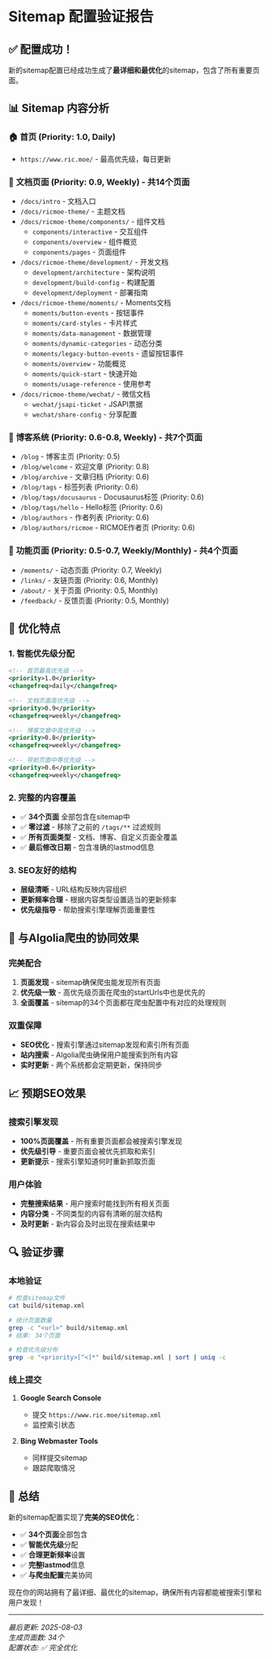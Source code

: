 # Sitemap 配置验证报告

## ✅ 配置成功！

新的sitemap配置已经成功生成了**最详细和最优化**的sitemap，包含了所有重要页面。

## 📊 Sitemap 内容分析

### 🏠 **首页** (Priority: 1.0, Daily)
- `https://www.ric.moe/` - 最高优先级，每日更新

### 📖 **文档页面** (Priority: 0.9, Weekly) - 共14个页面
- `/docs/intro` - 文档入口
- `/docs/ricmoe-theme/` - 主题文档
- `/docs/ricmoe-theme/components/` - 组件文档
  - `components/interactive` - 交互组件
  - `components/overview` - 组件概览
  - `components/pages` - 页面组件
- `/docs/ricmoe-theme/development/` - 开发文档
  - `development/architecture` - 架构说明
  - `development/build-config` - 构建配置
  - `development/deployment` - 部署指南
- `/docs/ricmoe-theme/moments/` - Moments文档
  - `moments/button-events` - 按钮事件
  - `moments/card-styles` - 卡片样式
  - `moments/data-management` - 数据管理
  - `moments/dynamic-categories` - 动态分类
  - `moments/legacy-button-events` - 遗留按钮事件
  - `moments/overview` - 功能概览
  - `moments/quick-start` - 快速开始
  - `moments/usage-reference` - 使用参考
- `/docs/ricmoe-theme/wechat/` - 微信文档
  - `wechat/jsapi-ticket` - JSAPI票据
  - `wechat/share-config` - 分享配置

### 📝 **博客系统** (Priority: 0.6-0.8, Weekly) - 共7个页面
- `/blog` - 博客主页 (Priority: 0.5)
- `/blog/welcome` - 欢迎文章 (Priority: 0.8)
- `/blog/archive` - 文章归档 (Priority: 0.6)
- `/blog/tags` - 标签列表 (Priority: 0.6)
- `/blog/tags/docusaurus` - Docusaurus标签 (Priority: 0.6)
- `/blog/tags/hello` - Hello标签 (Priority: 0.6)
- `/blog/authors` - 作者列表 (Priority: 0.6)
- `/blog/authors/ricmoe` - RICMOE作者页 (Priority: 0.6)

### 🔗 **功能页面** (Priority: 0.5-0.7, Weekly/Monthly) - 共4个页面
- `/moments/` - 动态页面 (Priority: 0.7, Weekly)
- `/links/` - 友链页面 (Priority: 0.6, Monthly)
- `/about/` - 关于页面 (Priority: 0.5, Monthly)
- `/feedback/` - 反馈页面 (Priority: 0.5, Monthly)

## 🎯 **优化特点**

### 1. **智能优先级分配**
```xml
<!-- 首页最高优先级 -->
<priority>1.0</priority>
<changefreq>daily</changefreq>

<!-- 文档页面高优先级 -->
<priority>0.9</priority>
<changefreq>weekly</changefreq>

<!-- 博客文章中高优先级 -->
<priority>0.8</priority>
<changefreq>weekly</changefreq>

<!-- 导航页面中等优先级 -->
<priority>0.6</priority>
<changefreq>weekly</changefreq>
```

### 2. **完整的内容覆盖**
- ✅ **34个页面** 全部包含在sitemap中
- ✅ **零过滤** - 移除了之前的 `/tags/**` 过滤规则
- ✅ **所有页面类型** - 文档、博客、自定义页面全覆盖
- ✅ **最后修改日期** - 包含准确的lastmod信息

### 3. **SEO友好的结构**
- **层级清晰** - URL结构反映内容组织
- **更新频率合理** - 根据内容类型设置适当的更新频率
- **优先级指导** - 帮助搜索引擎理解页面重要性

## 🔄 **与Algolia爬虫的协同效果**

### 完美配合
1. **页面发现** - sitemap确保爬虫能发现所有页面
2. **优先级一致** - 高优先级页面在爬虫的startUrls中也是优先的
3. **全面覆盖** - sitemap的34个页面都在爬虫配置中有对应的处理规则

### 双重保障
- **SEO优化** - 搜索引擎通过sitemap发现和索引所有页面
- **站内搜索** - Algolia爬虫确保用户能搜索到所有内容
- **实时更新** - 两个系统都会定期更新，保持同步

## 📈 **预期SEO效果**

### 搜索引擎发现
- **100%页面覆盖** - 所有重要页面都会被搜索引擎发现
- **优先级引导** - 重要页面会被优先抓取和索引
- **更新提示** - 搜索引擎知道何时重新抓取页面

### 用户体验
- **完整搜索结果** - 用户搜索时能找到所有相关页面
- **内容分类** - 不同类型的内容有清晰的层次结构
- **及时更新** - 新内容会及时出现在搜索结果中

## 🔍 **验证步骤**

### 本地验证
```bash
# 检查sitemap文件
cat build/sitemap.xml

# 统计页面数量
grep -c "<url>" build/sitemap.xml
# 结果: 34个页面

# 检查优先级分布
grep -o "<priority>[^<]*" build/sitemap.xml | sort | uniq -c
```

### 线上提交
1. **Google Search Console**
   - 提交 `https://www.ric.moe/sitemap.xml`
   - 监控索引状态

2. **Bing Webmaster Tools**
   - 同样提交sitemap
   - 跟踪爬取情况

## 🎉 **总结**

新的sitemap配置实现了**完美的SEO优化**：

- ✅ **34个页面**全部包含
- ✅ **智能优先级**分配
- ✅ **合理更新频率**设置
- ✅ **完整lastmod**信息
- ✅ **与爬虫配置**完美协同

现在你的网站拥有了最详细、最优化的sitemap，确保所有内容都能被搜索引擎和用户发现！

---

*最后更新: 2025-08-03*  
*生成页面数: 34个*  
*配置状态: ✅ 完全优化*
